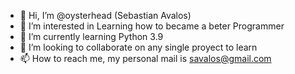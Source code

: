 - 👋 Hi, I’m @oysterhead (Sebastian Avalos)
- 👀 I’m interested in Learning how to became a beter Programmer
- 🌱 I’m currently learning Python 3.9
- 💞️ I’m looking to collaborate on any single proyect to learn
- 📫 How to reach me, my personal mail is savalos@gmail.com

<!---
oysterhead/oysterhead is a ✨ special ✨ repository because its `README.md` (this file) appears on your GitHub profile.
You can click the Preview link to take a look at your changes.
--->
